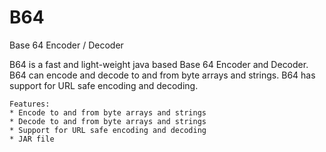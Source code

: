# B64

Base 64 Encoder / Decoder

B64 is a fast and light-weight java based Base 64 Encoder and Decoder. B64 can encode and decode to and from byte arrays and strings. B64 has support for URL safe encoding and decoding.

    Features:
    * Encode to and from byte arrays and strings
    * Decode to and from byte arrays and strings
    * Support for URL safe encoding and decoding
    * JAR file


